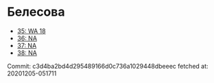 # Белесова
- [35: WA 18](35.md)
- [36: NA](36.md)
- [37: NA](37.md)
- [38: NA](38.md)

Commit: c3d4ba2bd4d295489166d0c736a1029448dbeeec
 fetched at: 20201205-051711
